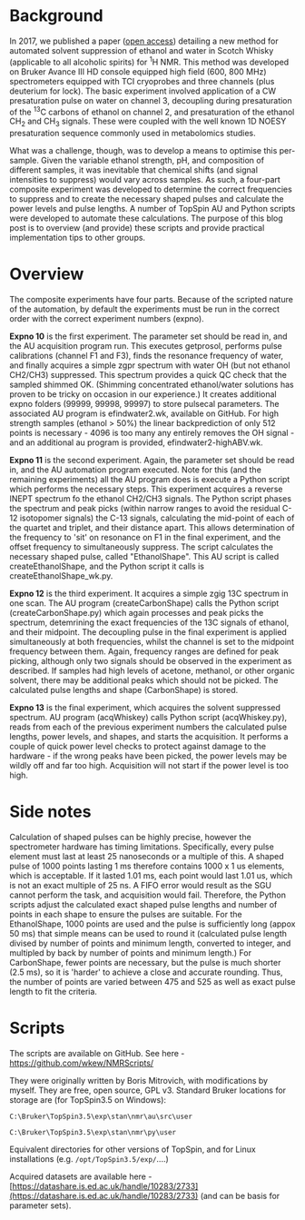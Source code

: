 # Background
In 2017, we published a paper ([open access](https://onlinelibrary.wiley.com/doi/abs/10.1002/mrc.4621)) detailing a new method for automated solvent suppression of ethanol and water in Scotch Whisky (applicable to all alcoholic spirits) for <sup>1</sup>H NMR. 
This method was developed on Bruker Avance III HD console equipped high field (600, 800 MHz) spectrometers equipped with TCI cryoprobes and three channels (plus deuterium for lock). 
The basic experiment involved application of a CW presaturation pulse on water on channel 3, decoupling during presaturation of the <sup>13</sup>C carbons of ethanol on channel 2, and presaturation of the ethanol CH<sub>2</sub> and CH<sub>3</sub> signals. These were coupled with the well known 1D NOESY presaturation sequence commonly used in metabolomics studies. 

What was a challenge, though, was to develop a means to optimise this per-sample. Given the variable ethanol strength, pH, and composition of different samples, it was inevitable that chemical shifts (and signal intensities to suppress) would vary across samples. As such, a four-part composite experiment was developed to determine the correct frequencies to suppress and to create the necessary shaped pulses and calculate the power levels and pulse lengths. A number of TopSpin AU and Python scripts were developed to automate these calculations. The purpose of this blog post is to overview (and provide) these scripts and provide practical implementation tips to other groups.

# Overview
The composite experiments have four parts. Because of the scripted nature of the automation, by default the experiments must be run in the correct order with the correct experiment numbers (expno).

**Expno 10** is the first experiment. The parameter set should be read in, and the AU acquisition program run. This executes getprosol, performs pulse calibrations (channel F1 and F3), finds the resonance frequency of water, and finally acquires a simple zgpr spectrum with water OH (but not ethanol CH2/CH3) suppressed. This spectrum provides a quick QC check that the sampled shimmed OK. (Shimming concentrated ethanol/water solutions has proven to be tricky on occasion in our experience.) It creates additional expno folders (99999, 99998, 99997) to store pulsecal parameters. The associated AU program is efindwater2.wk, available on GitHub. For high strength samples (ethanol > 50%) the linear backprediction of only 512 points is necessary - 4096 is too many any entirely removes the OH signal - and an additional au program is provided, efindwater2-highABV.wk.

**Expno 11** is the second experiment. Again, the parameter set should be read in, and the AU automation program executed. Note for this (and the remaining experiments) all the AU program does is execute a Python script which performs the necessary steps. This experiment acquires a reverse INEPT spectrum fo the ethanol CH2/CH3 signals. The Python script phases the spectrum and peak picks (within narrow ranges to avoid the residual C-12 isotopomer signals) the C-13 signals, calculating the mid-point of each of the quartet and triplet, and their distance apart. This allows determination of the frequency to 'sit' on resonance on F1 in the final experiment, and the offset frequency to simultaneously suppress. The script calculates the necessary shaped pulse, called "EthanolShape". This AU script is called createEthanolShape, and the Python script it calls is createEthanolShape_wk.py. 

**Expno 12** is the third experiment. It acquires a simple zgig 13C spectrum in one scan. The AU program (createCarbonShape) calls the Python script (createCarbonShape.py) which again processes and peak picks the spectrum, detemrining the exact frequencies of the 13C signals of ethanol, and their midpoint. The decoupling pulse in the final experiment is applied simultaneously at both frequencies, whilst the channel is set to the midpoint frequency between them. Again, frequency ranges are defined for peak picking, although only two signals should be observed in the experiment as described. If samples had high levels of acetone, methanol, or other organic solvent, there may be additional peaks which should not be picked. The calculated pulse lengths and shape (CarbonShape) is stored.

**Expno 13** is the final experiment, which acquires the solvent suppressed spectrum. AU program (acqWhiskey) calls Python script (acqWhiskey.py), reads from each of the previous experiment numbers the calculated pulse lengths, power levels, and shapes, and starts the acquisition. It performs a couple of quick power level checks to protect against damage to the hardware - if the wrong peaks have been picked, the power levels may be wildly off and far too high. Acquisition will not start if the power level is too high. 

# Side notes
Calculation of shaped pulses can be highly precise, however the spectrometer hardware has timing limitations. Specifically, every pulse element must last at least 25 nanoseconds or a multiple of this. A shaped pulse of 1000 points lasting 1 ms therefore contains 1000 x 1 us elements, which is acceptable. If it lasted 1.01 ms, each point would last 1.01 us, which is not an exact multiple of 25 ns. A FIFO error would result as the SGU cannot perform the task, and acquisition would fail. Therefore, the Python scripts adjust the calculated exact shaped pulse lengths and number of points in each shape to ensure the pulses are suitable. For the EthanolShape, 1000 points are used and the pulse is sufficiently long (appox 50 ms) that simple means can be used to round it (calculated pulse length divised by number of points and minimum length, converted to integer, and multipled by back by number of points and minimum length.) For CarbonShape, fewer points are necessary, but the pulse is much shorter (2.5 ms), so it is 'harder' to achieve a close and accurate rounding. Thus, the number of points are varied between 475 and 525 as well as exact pulse length to fit the criteria.

# Scripts
The scripts are available on GitHub. See here - [https://github.com/wkew/NMRScripts/ ](https://github.com/wkew/NMRScripts/)

They were originally written by Boris Mitrovich, with modifications by myself. They are free, open source, GPL v3. 
Standard Bruker locations for storage are (for TopSpin3.5 on Windows):

`C:\Bruker\TopSpin3.5\exp\stan\nmr\au\src\user`

`C:\Bruker\TopSpin3.5\exp\stan\nmr\py\user`

Equivalent directories for other versions of TopSpin, and for Linux installations (e.g. `/opt/TopSpin3.5/exp/`....)

Acquired datasets are available here - [https://datashare.is.ed.ac.uk/handle/10283/2733](https://datashare.is.ed.ac.uk/handle/10283/2733) (and can be basis for parameter sets). 
